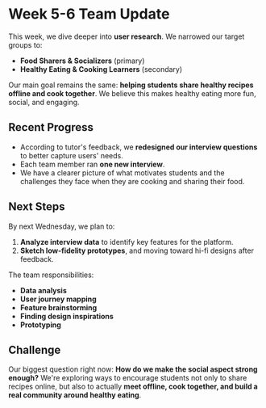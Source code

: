 # Week 5-6 Team Update

This week, we dive deeper into **user research**. We narrowed our target groups to:
- **Food Sharers & Socializers** (primary)
- **Healthy Eating & Cooking Learners** (secondary)

Our main goal remains the same: **helping students share healthy recipes offline and cook together**. We believe this makes healthy eating more fun, social, and engaging.

## Recent Progress

- According to tutor's feedback, we **redesigned our interview questions** to better capture users' needs.
- Each team member ran **one new interview**.
- We have a clearer picture of what motivates students and the challenges they face when they are cooking and sharing their food.

## Next Steps

By next Wednesday, we plan to:
1. **Analyze interview data** to identify key features for the platform.
2. **Sketch low-fidelity prototypes**, and moving toward hi-fi designs after feedback.

The team responsibilities:
- **Data analysis**
- **User journey mapping**
- **Feature brainstorming**
- **Finding design inspirations**
- **Prototyping**

## Challenge

Our biggest question right now: **How do we make the social aspect strong enough?**
We're exploring ways to encourage students not only to share recipes online, but also to actually **meet offline, cook together, and build a real community around healthy eating**.

